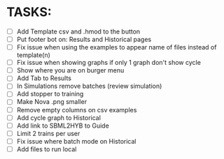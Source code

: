 # TASKS:

- [ ] Add Template csv and .hmod to the button 
- [ ] Put footer bot on: Results and Historical pages
- [ ] Fix issue when using the examples to appear name of files instead of template(n)
- [ ] Fix issue when showing graphs if only 1 graph don't show cycle
- [ ] Show where you are on burger menu
- [ ] Add Tab to Results
- [ ] In Simulations remove batches (review simulation)
- [ ] Add stopper to training
- [ ] Make Nova .png smaller
- [ ] Remove empty columns on csv examples
- [ ] Add cycle graph to Historical
- [ ] Add link to SBML2HYB to Guide
- [ ] Limit 2 trains per user
- [ ] Fix issue where batch mode on Historical
- [ ] Add files to run local
